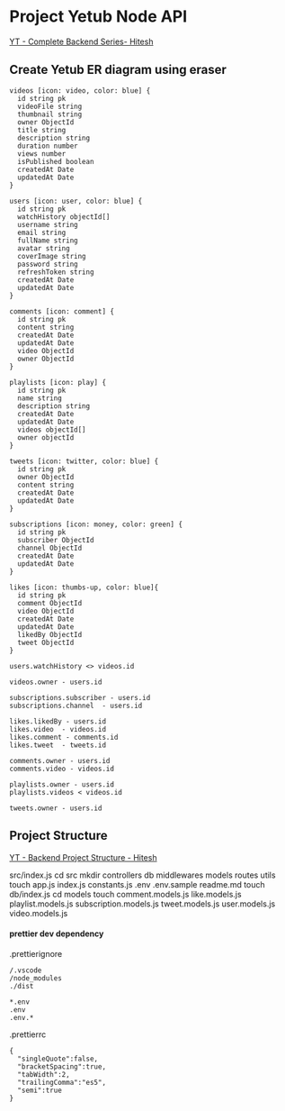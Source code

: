 # Project Yetub Node API

[YT - Complete Backend Series- Hitesh](https://youtu.be/nhmMx-ys_zQ)

## Create Yetub ER diagram using eraser

```
videos [icon: video, color: blue] {
  id string pk
  videoFile string
  thumbnail string
  owner ObjectId
  title string
  description string
  duration number
  views number
  isPublished boolean
  createdAt Date  
  updatedAt Date
}

users [icon: user, color: blue] {
  id string pk
  watchHistory objectId[]
  username string
  email string
  fullName string
  avatar string
  coverImage string
  password string
  refreshToken string
  createdAt Date
  updatedAt Date
}

comments [icon: comment] {
  id string pk
  content string
  createdAt Date
  updatedAt Date
  video ObjectId
  owner ObjectId
}

playlists [icon: play] {
  id string pk
  name string
  description string
  createdAt Date
  updatedAt Date
  videos objectId[]
  owner objectId
}

tweets [icon: twitter, color: blue] {
  id string pk
  owner ObjectId
  content string
  createdAt Date
  updatedAt Date
}

subscriptions [icon: money, color: green] {
  id string pk
  subscriber ObjectId
  channel ObjectId
  createdAt Date
  updatedAt Date
}

likes [icon: thumbs-up, color: blue]{
  id string pk
  comment ObjectId
  video ObjectId
  createdAt Date
  updatedAt Date
  likedBy ObjectId
  tweet ObjectId
}

users.watchHistory <> videos.id

videos.owner - users.id

subscriptions.subscriber - users.id
subscriptions.channel  - users.id

likes.likedBy - users.id
likes.video  - videos.id
likes.comment - comments.id
likes.tweet  - tweets.id

comments.owner - users.id
comments.video - videos.id

playlists.owner - users.id
playlists.videos < videos.id 

tweets.owner - users.id
```

## Project Structure

[YT - Backend Project Structure - Hitesh](https://youtu.be/eDHl26DWrk4)

src/index.js
cd src
mkdir controllers db middlewares models routes utils
touch app.js index.js constants.js .env .env.sample readme.md
touch db/index.js
cd models
touch comment.models.js like.models.js playlist.models.js subscription.models.js tweet.models.js  user.models.js  video.models.js


#### prettier dev dependency

.prettierignore
```
/.vscode
/node_modules
./dist

*.env
.env
.env.*
```

.prettierrc
```
{
  "singleQuote":false,
  "bracketSpacing":true,
  "tabWidth":2,
  "trailingComma":"es5",
  "semi":true
}

```